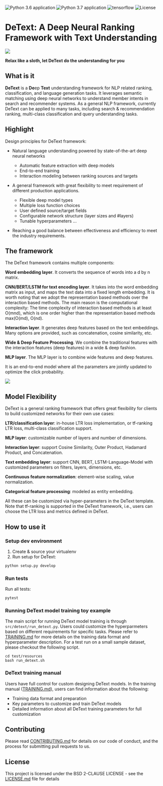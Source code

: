 ![Python 3.6 application](https://github.com/linkedin/detext/workflows/Python%203.6%20application/badge.svg) ![Python 3.7 application](https://github.com/linkedin/detext/workflows/Python%203.7%20application/badge.svg)  ![tensorflow](https://img.shields.io/badge/tensorflow-1.14.0-green.svg) ![License](https://img.shields.io/badge/License-BSD%202--Clause-orange.svg)

DeText: A Deep Neural Ranking Framework with Text Understanding
========

![](thumbnail_DeText.png) 

**Relax like a sloth, let DeText do the understanding for you**

## What is it
**DeText** is a **De**ep **Text** understanding framework for NLP related ranking, classification, and language generation tasks.  It leverages semantic matching using deep neural networks to 
understand member intents in search and recommender systems. 
As a general NLP framework, currently DeText can be applied to many tasks, 
including search & recommendation ranking, multi-class classification and query understanding tasks.

## Highlight
Design principles for DeText framework:
* Natural language understanding powered by state-of-the-art deep neural networks
  * Automatic feature extraction with deep models
  * End-to-end training
  * Interaction modeling between ranking sources and targets
* A general framework with great flexibility to meet requirement of different production applications.
  * Flexible deep model types
  * Multiple loss function choices
  * User defined source/target fields
  * Configurable network structure (layer sizes and #layers)
  * Tunable hyperparameters
...
  
* Reaching a good balance between effectiveness and efficiency to meet the industry requirements.

## The framework
The DeText framework contains multiple components:

**Word embedding layer**.  It converts the sequence of words into a d by n matrix.

**CNN/BERT/LSTM for text encoding layer**.  It takes into the word embedding matrix as input, and maps the text data into a fixed length embedding.  It is worth noting that we adopt the representation based methods over the interaction based methods.  The main reason is the computational complexity: The time complexity of interaction based methods is at least O(mnd), which is one order higher than the representation based methods max(O(md), O(nd).

**Interaction layer**.  It generates deep features based on the text embeddings.  Many options are provided, such as concatenation, cosine similarity, etc.

**Wide & Deep Feature Processing**.  We combine the traditional features with the interaction features (deep features) in a wide & deep fashion.

**MLP layer**. The MLP layer is to combine wide features and deep features. 

It is an end-to-end model where all the parameters are jointly updated to optimize the click probability.

![](detext_model_architecture.png) 

## Model Flexibility
DeText is a general ranking framework that offers great flexibility for clients to build customized networks for their own use cases:

**LTR/classification layer**: in-house LTR loss implementation, or tf-ranking LTR loss, multi-class classification support.

**MLP layer**: customizable number of layers and number of dimensions.

**Interaction layer**: support Cosine Similarity, Outer Product, Hadamard Product, and Concatenation.

**Text embedding layer**: support CNN, BERT, LSTM-Language-Model with customized parameters on filters, layers, dimensions, etc.

**Continuous feature normalization**: element-wise scaling, value normalization.

**Categorical feature processing**: modeled as entity embedding.

All these can be customized via hyper-parameters in the DeText template. Note that tf-ranking is supported in the DeText framework, i.e., users can choose the LTR loss and metrics defined in DeText.

## How to use it
### Setup dev environment

1. Create & source your virtualenv
1. Run setup for DeText:

```bash
python setup.py develop
```

### Run tests

Run all tests:

```bash
pytest 
```

### Running DeText model training toy example
The main script for running DeText model training is through `src/detext/run_detext.py`. Users could customize the hyperparmeters based on different requirements for specific tasks. Please refer to [TRAINING.md](TRAINING.md) for more details on the training data format and hyperparameter description. 
For a test run on a small sample dataset, please 
checkout the following script.
```$xslt
cd test/resources
bash run_detext.sh
```

### DeText training manual

Users have full control for custom designing DeText models. In the training manual ([TRAINING.md](TRAINING.md)), users can find information about the following:
* Training data format and preparation
* Key parameters to customize and train DeText models
* Detailed information about all DeText training parameters for full customization
## Contributing

Please read [CONTRIBUTING.md](CONTRIBUTING.md) for details on our code of conduct, and the process for submitting pull requests to us.

## License

This project is licensed under the BSD 2-CLAUSE LICENSE - see the [LICENSE.md](LICENSE.md) file for details
